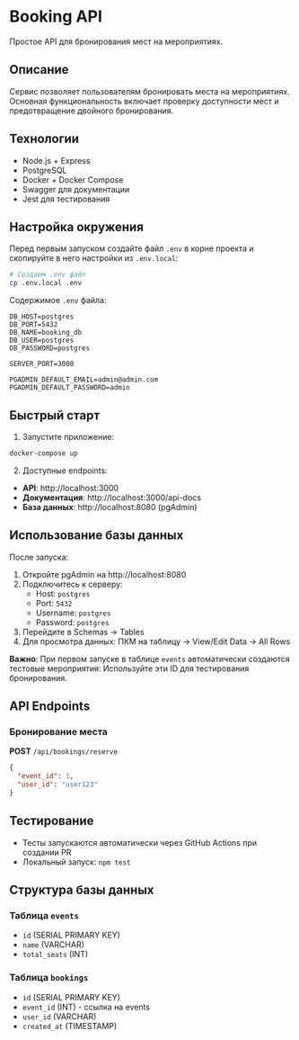 # Booking API

Простое API для бронирования мест на мероприятиях.

## Описание

Сервис позволяет пользователям бронировать места на мероприятиях. Основная функциональность включает проверку доступности мест и предотвращение двойного бронирования.

## Технологии

- Node.js + Express
- PostgreSQL
- Docker + Docker Compose
- Swagger для документации
- Jest для тестирования

## Настройка окружения

Перед первым запуском создайте файл `.env` в корне проекта и скопируйте в него настройки из `.env.local`:

```bash
# Создаем .env файл
cp .env.local .env
```

Содержимое `.env` файла:
```env
DB_HOST=postgres
DB_PORT=5432
DB_NAME=booking_db
DB_USER=postgres
DB_PASSWORD=postgres

SERVER_PORT=3000

PGADMIN_DEFAULT_EMAIL=admin@admin.com
PGADMIN_DEFAULT_PASSWORD=admin
```

## Быстрый старт

1. Запустите приложение:
```bash
docker-compose up
```

2. Доступные endpoints:
- **API**: http://localhost:3000
- **Документация**: http://localhost:3000/api-docs
- **База данных**: http://localhost:8080 (pgAdmin)

## Использование базы данных

После запуска:
1. Откройте pgAdmin на http://localhost:8080
2. Подключитесь к серверу:
   - Host: `postgres`
   - Port: `5432`
   - Username: `postgres`
   - Password: `postgres`
3. Перейдите в Schemas → Tables
4. Для просмотра данных: ПКМ на таблицу → View/Edit Data → All Rows

**Важно**: При первом запуске в таблице `events` автоматически создаются тестовые мероприятия:
Используйте эти ID для тестирования бронирования.

## API Endpoints

### Бронирование места

**POST** `/api/bookings/reserve`

```json
{
  "event_id": 1,
  "user_id": "user123"
}
```

## Тестирование

- Тесты запускаются автоматически через GitHub Actions при создании PR
- Локальный запуск: `npm test`

## Структура базы данных

### Таблица `events`
- `id` (SERIAL PRIMARY KEY)
- `name` (VARCHAR)
- `total_seats` (INT)

### Таблица `bookings`
- `id` (SERIAL PRIMARY KEY)
- `event_id` (INT) - ссылка на events
- `user_id` (VARCHAR)
- `created_at` (TIMESTAMP)
